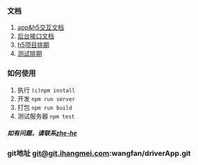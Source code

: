 ### 文档   
1. [app&h5交互文档](http://10.10.254.11/wangfan/driverApp/tree/master/doc/app-h5-connect.md)     
1. [后台接口文档](http://10.10.254.11/wangfan/driverApp/blob/master/doc/interface.doc)     
1. [h5项目排期](http://10.10.254.11/wangfan/driverApp/blob/master/doc/h5-schedule.xlsx)     
1. [测试排期](http://10.10.254.11/wangfan/driverApp/blob/master/doc/test-scheduling.xlsx)     

### 如何使用
1. 执行 `(c)npm install`      
1. 开发 `npm run server`  
1. 打包 `npm run build`   
1. 测试服务器 `npm test`   

##### 如有问题，请联系[zhe-he](mailto:hezhe@ihangmei.com)     

### git地址 git@git.ihangmei.com:wangfan/driverApp.git    